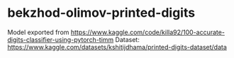 # bekzhod-olimov-printed-digits

Model exported from <https://www.kaggle.com/code/killa92/100-accurate-digits-classifier-using-pytorch-timm>
Dataset: <https://www.kaggle.com/datasets/kshitijdhama/printed-digits-dataset/data>
